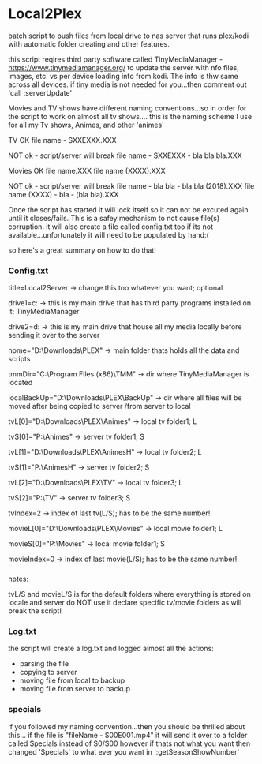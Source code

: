 # Local2Plex
batch script to push files from local drive to nas server that runs plex/kodi with automatic folder creating and other features.

this script reqires third party software called TinyMediaManager - https://www.tinymediamanager.org/
to update the server with nfo files, images, etc. vs per device loading info from kodi. The info is thw same across all devices.
if tiny media is not needed for you...then comment out 'call :serverUpdate'

Movies and TV shows have different naming conventions...so in order for the script to work on almost all tv shows.... this is the naming 
scheme I use for all my Tv shows, Animes, and other 'animes'

TV
OK
file name - SXXEXXX.XXX

NOT ok - script/server will break
file name - SXXEXXX - bla bla bla.XXX

Movies
OK
file name.XXX
file name (XXXX).XXX

NOT ok - script/server will break
file name - bla bla - bla bla (2018).XXX
file name (XXXX) - bla - (bla bla).XXX

Once the script has started it will lock itself so it can not be excuted again until it closes/fails.
This is a safey mechanism to not cause file(s) corruption.
it will also create a file called config.txt too if its not available...unfortunately it will need to be populated by hand:(

so here's a great summary on how to do that!

### Config.txt

title=Local2Server -> change this too whatever you want; optional

drive1=c: -> this is my main drive that has third party programs installed on it; TinyMediaManager

drive2=d: -> this is my main drive that house all my media locally before sending it over to the server

home="D:\Downloads\PLEX" -> main folder thats holds all the data and scripts

tmmDir="C:\Program Files (x86)\TMM" -> dir where TinyMediaManager is located

localBackUp="D:\Downloads\PLEX\BackUp" -> dir where all files will be moved after being copied to server /from server to local

tvL[0]="D:\Downloads\PLEX\Animes" -> local tv folder1; L

tvS[0]="P:\Animes" -> server tv folder1; S

tvL[1]="D:\Downloads\PLEX\AnimesH" -> local tv folder2; L

tvS[1]="P:\AnimesH" -> server tv folder2; S

tvL[2]="D:\Downloads\PLEX\TV" -> local tv folder3; L

tvS[2]="P:\TV" -> server tv folder3; S

tvIndex=2 -> index of last tv(L/S); has to be the same number!

movieL[0]="D:\Downloads\PLEX\Movies" -> local movie folder1; L

movieS[0]="P:\Movies" -> local movie folder1; S

movieIndex=0 -> index of last movie(L/S); has to be the same number!

###
notes: 

tvL/S and movieL/S is for the default folders where everything is stored on locale and server
do NOT use it declare specific tv/movie folders as will break the script!

### Log.txt
the script will create a log.txt and logged almost all the actions:

* parsing the file
* copying to server
* moving file from local to backup
* moving file from server to backup

### specials
if you followed my naming convention...then you should be thrilled about this...
if the file is "fileName - S00E001.mp4" it will send it over to a folder called Specials instead of S0/S00
however if thats not what you want then changed 'Specials' to what ever you want in ':getSeasonShowNumber'

